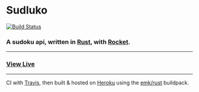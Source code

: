 # Sudluko

[![Build Status](https://travis-ci.com/LukeStorry/sudluko.svg)](https://travis-ci.com/LukeStorry/sudluko)


### A sudoku api, written in [Rust](https://www.rust-lang.org), with [Rocket](https://rocket.rs).

---

### [View Live](https://sudluko.herokuapp.com/)

---



CI with [Travis](https://travis-ci.com/github/LukeStorry/sudluko), then built & hosted on [Heroku](https://devcenter.heroku.com/) using the [emk/rust](https://github.com/emk/heroku-buildpack-rust) buildpack.